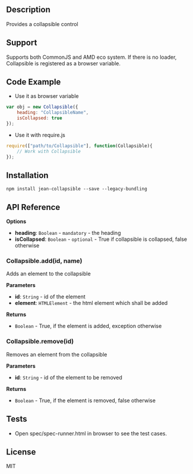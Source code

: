 ## Description

Provides a collapsible control 

## Support
Supports both CommonJS and AMD eco system. If there is no loader, Collapsible is registered as a browser variable.

## Code Example
- Use it as browser variable
```js
var obj = new Collapsible({
    heading: "CollapsibleName",
    isCollapsed: true
});
```
- Use it with require.js
```js
require(["path/to/Collapsible"], function(Collapsible){
    // Work with Collapsible
});
```
## Installation

`npm install jean-collapsible --save --legacy-bundling`

## API Reference

**Options**

- **heading**: `Boolean` - `mandatory` - the heading
- **isCollapsed**: `Boolean` - `optional` - True if collapsible is collapsed, false otherwise

### Collapsible.add(id, name) 

Adds an element to the collapsible

**Parameters**
- **id**: `String` - id of the element
- **element**: `HTMLElement` - the html element which shall be added

**Returns**
- `Boolean` - True, if the element is added, exception otherwise

### Collapsible.remove(id) 

Removes an element from the collapsible

**Parameters**
- **id**: `String` - id of the element to be removed

**Returns**
- `Boolean` - True, if the element is removed, false otherwise

## Tests

- Open spec/spec-runner.html in browser to see the test cases.

## License

MIT